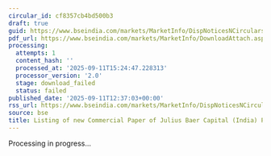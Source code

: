 ```yaml
---
circular_id: cf8357cb4bd500b3
draft: true
guid: https://www.bseindia.com/markets/MarketInfo/DispNoticesNCirculars.aspx?Noticeid={4E831A89-6478-49B6-9621-508E3AF978BB}&noticeno=20250911-67&dt=09/11/2025&icount=67&totcount=86&flag=0
pdf_url: https://www.bseindia.com/markets/MarketInfo/DownloadAttach.aspx?id=20250911-67&attachedId=
processing:
  attempts: 1
  content_hash: ''
  processed_at: '2025-09-11T15:24:47.228313'
  processor_version: '2.0'
  stage: download_failed
  status: failed
published_date: '2025-09-11T12:37:03+00:00'
rss_url: https://www.bseindia.com/markets/MarketInfo/DispNoticesNCirculars.aspx?Noticeid={4E831A89-6478-49B6-9621-508E3AF978BB}&noticeno=20250911-67&dt=09/11/2025&icount=67&totcount=86&flag=0
source: bse
title: Listing of new Commercial Paper of Julius Baer Capital (India) Private Limited
---
```


Processing in progress...